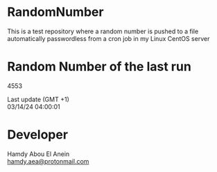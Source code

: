 # RandomNumber    
This is a test repository where a random number is pushed to a file automatically passwordless from a cron job in my Linux CentOS server    
# Random Number of the last run   
4553
      
Last update (GMT +1)    
03/14/24 04:00:01
# Developer    
Hamdy Abou El Anein   
hamdy.aea@protonmail.com
